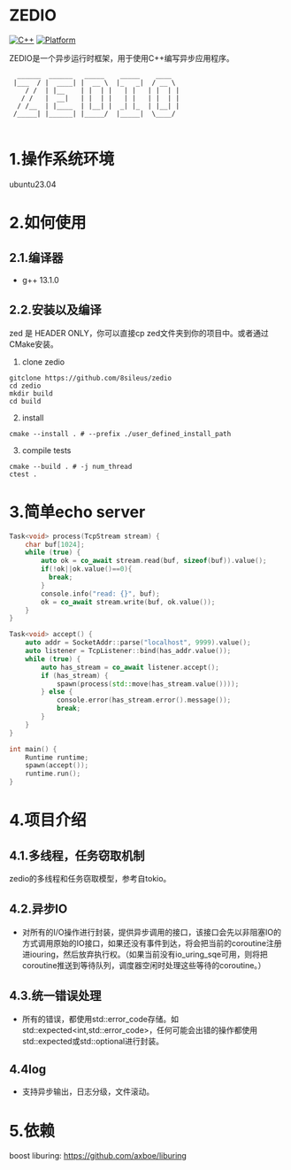 # ZEDIO 
[![C++](https://img.shields.io/badge/language-C++-blue.svg)](https://isocpp.org/)
[![Platform](https://img.shields.io/badge/platform-linux%20-lightgrey.svg)](https://www.kernel.org/)  

ZEDIO是一个异步运行时框架，用于使用C++编写异步应用程序。
```
  ______  ______   _____    _____    ____  
 |___  / |  ____| |  __ \  |_   _|  / __ \ 
    / /  | |__    | |  | |   | |   | |  | |
   / /   |  __|   | |  | |   | |   | |  | |
  / /__  | |____  | |__| |  _| |_  | |__| |
 /_____| |______| |_____/  |_____|  \____/ 
                                                                       
```
# 1.操作系统环境
ubuntu23.04
# 2.如何使用
## 2.1.编译器
- g++ 13.1.0
## 2.2.安装以及编译
zed 是 HEADER ONLY，你可以直接cp zed文件夹到你的项目中。或者通过CMake安装。
1. clone zedio
```
gitclone https://github.com/8sileus/zedio
cd zedio
mkdir build
cd build
```
2. install
```
cmake --install . # --prefix ./user_defined_install_path 
```
3. compile tests
```
cmake --build . # -j num_thread
ctest .
```

# 3.简单echo server
``` C++
Task<void> process(TcpStream stream) {
    char buf[1024];
    while (true) {
        auto ok = co_await stream.read(buf, sizeof(buf)).value();
        if(!ok||ok.value()==0){
          break;
        }
        console.info("read: {}", buf);
        ok = co_await stream.write(buf, ok.value());
    }
}

Task<void> accept() {
    auto addr = SocketAddr::parse("localhost", 9999).value();
    auto listener = TcpListener::bind(has_addr.value());
    while (true) {
        auto has_stream = co_await listener.accept();
        if (has_stream) {
            spawn(process(std::move(has_stream.value())));
        } else {
            console.error(has_stream.error().message());
            break;
        }
    }
}

int main() {
    Runtime runtime;
    spawn(accept());
    runtime.run();
}
```

# 4.项目介绍
## 4.1.多线程，任务窃取机制
  zedio的多线程和任务窃取模型，参考自tokio。

## 4.2.异步IO
- 对所有的I/O操作进行封装，提供异步调用的接口，该接口会先以非阻塞IO的方式调用原始的IO接口，如果还没有事件到达，将会把当前的coroutine注册进iouring，然后放弃执行权。（如果当前没有io_uring_sqe可用，则将把coroutine推送到等待队列，调度器空闲时处理这些等待的coroutine。）
## 4.3.统一错误处理
- 所有的错误，都使用std::error_code存储。如std::expected<int,std::error_code>，任何可能会出错的操作都使用std::expected或std::optional进行封装。
## 4.4log
- 支持异步输出，日志分级，文件滚动。

# 5.依赖
boost 
liburing: https://github.com/axboe/liburing